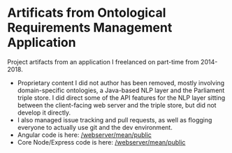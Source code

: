 # Artificats from Ontological Requirements Management Application 

Project artifacts from an application I freelanced on part-time from 2014-2018. 
* Proprietary content I did not author has been removed, mostly involving domain-specific ontologies, a Java-based NLP layer and the Parliament triple store. I did direct some of the API features for the NLP layer sitting between the client-facing web server and the triple store, but did not develop it directly.
* I also managed issue tracking and pull requests, as well as flogging everyone to actually use git and the dev environment.
* Angular code is here: [/webserver/mean/public](webserver/mean/public)
* Core Node/Express code is here: [/webserver/mean/public](webserver/mean/app)
